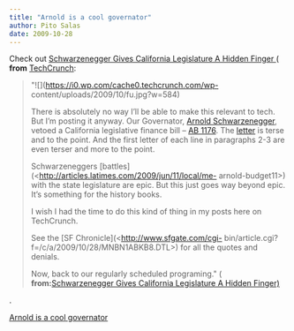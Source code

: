 ```yaml
---
title: "Arnold is a cool governator"
author: Pito Salas
date: 2009-10-28
---
```




Check out [Schwarzenegger Gives California Legislature A Hidden Finger
](<http://feedproxy.google.com/~r/Techcrunch/~3/4oTAz5xglu0/>)( **from**
[TechCrunch](<http://feeds.feedburner.com/Techcrunch>):

> "![](https://i0.wp.com/cache0.techcrunch.com/wp-
> content/uploads/2009/10/fu.jpg?w=584)
>
> There is absolutely no way I’ll be able to make this relevant to tech. But
> I’m posting it anyway. Our Governator, [Arnold
> Schwarzenegger](<http://en.wikipedia.org/wiki/Arnold_Schwarzenegger>),
> vetoed a California legislative finance bill – [AB
> 1176](<http://www.totalcapitol.com/?bill_id=9670>). The
> [letter](<http://www.totalcapitol.com/?bill_id=9670>) is terse and to the
> point. And the first letter of each line in paragraphs 2-3 are even terser
> and more to the point.
>
> Schwarzeneggers [battles](<http://articles.latimes.com/2009/jun/11/local/me-
> arnold-budget11>) with the state legislature are epic. But this just goes
> way beyond epic. It’s something for the history books.
>
> I wish I had the time to do this kind of thing in my posts here on
> TechCrunch.
>
> See the [SF Chronicle](<http://www.sfgate.com/cgi-
> bin/article.cgi?f=/c/a/2009/10/28/MNBN1ABKB8.DTL>) for all the quotes and
> denials.
>
> Now, back to our regularly scheduled programing." ( **from:**[Schwarzenegger
> Gives California Legislature A Hidden Finger)
> ](<http://feedproxy.google.com/~r/Techcrunch/~3/4oTAz5xglu0/>)

.


[Arnold is a cool governator](None)
